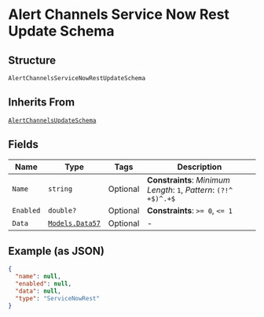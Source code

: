 
# Alert Channels Service Now Rest Update Schema

## Structure

`AlertChannelsServiceNowRestUpdateSchema`

## Inherits From

[`AlertChannelsUpdateSchema`](../../doc/models/alert-channels-update-schema.md)

## Fields

| Name | Type | Tags | Description |
|  --- | --- | --- | --- |
| `Name` | `string` | Optional | **Constraints**: *Minimum Length*: `1`, *Pattern*: `(?!^ +$)^.+$` |
| `Enabled` | `double?` | Optional | **Constraints**: `>= 0`, `<= 1` |
| `Data` | [`Models.Data57`](../../doc/models/data-57.md) | Optional | - |

## Example (as JSON)

```json
{
  "name": null,
  "enabled": null,
  "data": null,
  "type": "ServiceNowRest"
}
```

